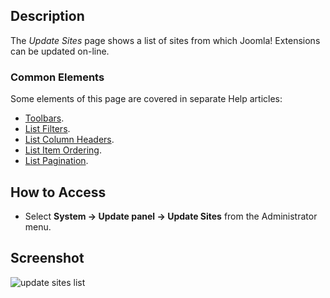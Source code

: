 <!-- Filename: Help4.x:Extensions:_Update_Sites / Display title: Update Sites -->

## Description

The *Update Sites* page shows a list of sites from which Joomla! Extensions 
can be updated on-line.

### Common Elements

Some elements of this page are covered in separate Help articles:

* [Toolbars](jdocmanual?article=help/common-elements/toolbars).
* [List Filters](jdocmanual?article=help/common-elements/list-filters).
* [List Column Headers](jdocmanual?article=help/common-elements/list-column-headers).
* [List Item Ordering](jdocmanual?article=help/common-elements/list-ordering).
* [List Pagination](jdocmanual?article=help/common-elements/list-pagination).

## How to Access

- Select **System → Update panel → Update Sites** from the
  Administrator menu.

## Screenshot

![update sites list](../../../en/images/update-sites/update-sites-list.png)
